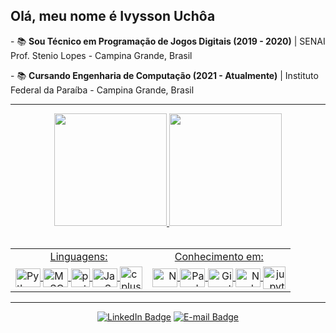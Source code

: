   
<h2>Olá, meu nome é Ivysson Uchôa</h2>
<p>- 📚 <strong>Sou Técnico em Programação de Jogos Digitais (2019 - 2020)</strong> | SENAI Prof. Stenio Lopes - Campina Grande, Brasil</p>
<p>- 📚 <strong>Cursando Engenharia de Computação (2021 - Atualmente)</strong> | Instituto Federal da Paraíba - Campina Grande, Brasil</p>

<hr>
  <div align="center">
    <a href="https://beacons.ai/IvyssonUchoa">
    <img height="180em" src="https://github-readme-stats.vercel.app/api?username=IvyssonUchoa&show_icons=true&theme=dark&include_all_commits=true&count_private=false"/>
    <img height="180em" src="https://github-readme-stats.vercel.app/api/top-langs/?username=IvyssonUchoa&layout=compact&langs_count=16&theme=dark"/>
  </div>

  </br>
  
  <table align="center">
    <tr>    
        <td align="center">Linguagens:</td>
        <td align="center">Conhecimento em:</td>
    </tr>
    <tr>
        <td align="left">
            <img align="center" title="Python" height="30" width="40" src="https://cdn.jsdelivr.net/gh/devicons/devicon/icons/python/python-original.svg" />
            <img align="center" title="MySQL" height="30" width="40" src="https://cdn.jsdelivr.net/gh/devicons/devicon/icons/mysql/mysql-original.svg" />
            <img align="center" alt="postesgres" src="https://cdn.jsdelivr.net/gh/devicons/devicon/icons/postgresql/postgresql-original.svg"width = "30">
            <img align="center" title="JavaScript" height="30" width="40" src="https://cdn.jsdelivr.net/gh/devicons/devicon/icons/javascript/javascript-original.svg" />
            <img align="center" alt="cplusplus" src="https://cdn.jsdelivr.net/gh/devicons/devicon/icons/cplusplus/cplusplus-original.svg"  width = "36">
          </td>
         <td align="right">
            <img align="center" title="Numpy" height="30" width="40" src="https://cdn.jsdelivr.net/gh/devicons/devicon/icons/numpy/numpy-original.svg" />
            <img align="center" title="Pandas" height="30" width="40" src="https://cdn.jsdelivr.net/gh/devicons/devicon/icons/pandas/pandas-original.svg" />
            <img align="center" title="Git" height="30" width="40" src="https://cdn.jsdelivr.net/gh/devicons/devicon/icons/git/git-original.svg" />
            <img align="center" title="NodeJS" height="30" width="40" src="https://cdn.jsdelivr.net/gh/devicons/devicon/icons/nodejs/nodejs-original.svg" />
            <img align="center" alt="jupyter" src="https://cdn.jsdelivr.net/gh/devicons/devicon/icons/jupyter/jupyter-original-wordmark.svg"width = "36">
          </td>
    </tr>
  </table>
  
  <hr>
  <p align="center">
    <a href="https://www.linkedin.com/in/IvyssonUchoa/"><img src="https://img.shields.io/badge/LinkedIn-0A66C2?style=for-the-badge&logo=LinkedIn&logoColor=white" title="Ivysson's LinkedIn" alt="LinkedIn Badge" /></a>
    <a href="mailto:ivysson2312@gmail.com"><img src="https://img.shields.io/badge/Gmail-EA4335?style=for-the-badge&logo=gmail&logoColor=white" title="Ivysson's E-mail" alt="E-mail Badge" /></a>
  </p>
